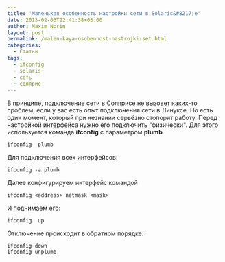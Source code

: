 ```yaml
---
title: 'Маленькая особенность настройки сети в Solaris&#8217;е'
date: 2013-02-03T22:41:38+03:00
author: Maxim Norin
layout: post
permalink: /malen-kaya-osobennost-nastrojki-set.html
categories:
  - Статьи
tags:
  - ifconfig
  - solaris
  - сеть
  - солярис
---
```

В принципе, подключение сети в Солярисе не вызовет каких-то проблем, если у вас есть опыт подключения сети в Линуксе. Но есть один момент, который при незнании серьёзно стопорит работу.
Перед настройкой интерфейса нужно его подключить "физически". Для этого используется команда
__ifconfig__ с параметром __plumb__
```
ifconfig  plumb
```
Для подключения всех интерфейсов:
```
ifconfig -a plumb
```
Далее конфигурируем интерфейс командой
```
ifconfig <address> netmask <mask>
```
И поднимаем его:
```
ifconfig  up
```
Отключение происходит в обратном порядке:
```
ifconfig down
ifconfig unplumb
```
